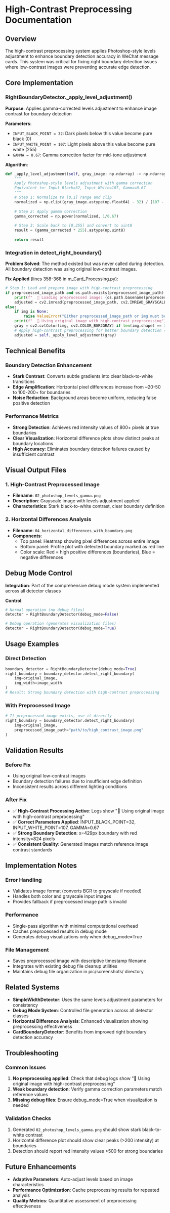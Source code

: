 # High-Contrast Preprocessing Documentation

## Overview

The high-contrast preprocessing system applies Photoshop-style levels adjustment to enhance boundary detection accuracy in WeChat message cards. This system was critical for fixing right boundary detection issues where low-contrast images were preventing accurate edge detection.

## Core Implementation

### RightBoundaryDetector._apply_level_adjustment()

**Purpose**: Applies gamma-corrected levels adjustment to enhance image contrast for boundary detection

**Parameters**:
- `INPUT_BLACK_POINT = 32`: Dark pixels below this value become pure black (0)
- `INPUT_WHITE_POINT = 107`: Light pixels above this value become pure white (255)  
- `GAMMA = 0.67`: Gamma correction factor for mid-tone adjustment

**Algorithm**:
```python
def _apply_level_adjustment(self, gray_image: np.ndarray) -> np.ndarray:
    """
    Apply Photoshop-style levels adjustment with gamma correction
    Equivalent to: Input Black=32, Input White=107, Gamma=0.67
    """
    # Step 1: Normalize to [0,1] range and clip
    normalized = np.clip((gray_image.astype(np.float64) - 32) / (107 - 32), 0, 1)
    
    # Step 2: Apply gamma correction
    gamma_corrected = np.power(normalized, 1/0.67)
    
    # Step 3: Scale back to [0,255] and convert to uint8
    result = (gamma_corrected * 255).astype(np.uint8)
    
    return result
```

### Integration in detect_right_boundary()

**Problem Solved**: The method existed but was never called during detection. All boundary detection was using original low-contrast images.

**Fix Applied** (lines 358-368 in m_Card_Processing.py):
```python
# Step 1: Load and prepare image with high-contrast preprocessing
if preprocessed_image_path and os.path.exists(preprocessed_image_path):
    print(f"  📸 Loading preprocessed image: {os.path.basename(preprocessed_image_path)}")
    adjusted = cv2.imread(preprocessed_image_path, cv2.IMREAD_GRAYSCALE)
else:
    if img is None:
        raise ValueError("Either preprocessed_image_path or img must be provided")
    print(f"  🎨 Using original image with high-contrast preprocessing")
    gray = cv2.cvtColor(img, cv2.COLOR_BGR2GRAY) if len(img.shape) == 3 else img.copy()
    # Apply high-contrast preprocessing for better boundary detection (like reference image)
    adjusted = self._apply_level_adjustment(gray)
```

## Technical Benefits

### Boundary Detection Enhancement
- **Stark Contrast**: Converts subtle gradients into clear black-to-white transitions
- **Edge Amplification**: Horizontal pixel differences increase from ~20-50 to 100-200+ for boundaries
- **Noise Reduction**: Background areas become uniform, reducing false positive detection

### Performance Metrics
- **Strong Detection**: Achieves red intensity values of 800+ pixels at true boundaries
- **Clear Visualization**: Horizontal difference plots show distinct peaks at boundary locations
- **High Accuracy**: Eliminates boundary detection failures caused by insufficient contrast

## Visual Output Files

### 1. High-Contrast Preprocessed Image
- **Filename**: `02_photoshop_levels_gamma.png`
- **Description**: Grayscale image with levels adjustment applied
- **Characteristics**: Stark black-to-white contrast, clear boundary definition

### 2. Horizontal Differences Analysis
- **Filename**: `04_horizontal_differences_with_boundary.png`
- **Components**:
  - Top panel: Heatmap showing pixel differences across entire image
  - Bottom panel: Profile plot with detected boundary marked as red line
  - Color scale: Red = high positive differences (boundaries), Blue = negative differences

## Debug Mode Control

**Integration**: Part of the comprehensive debug mode system implemented across all detector classes

**Control**: 
```python
# Normal operation (no debug files)
detector = RightBoundaryDetector(debug_mode=False)

# Debug operation (generates visualization files)
detector = RightBoundaryDetector(debug_mode=True)
```

## Usage Examples

### Direct Detection
```python
boundary_detector = RightBoundaryDetector(debug_mode=True)
right_boundary = boundary_detector.detect_right_boundary(
    img=original_image,
    img_width=image_width
)
# Result: Strong boundary detection with high-contrast preprocessing
```

### With Preprocessed Image
```python
# If preprocessed image exists, use it directly
right_boundary = boundary_detector.detect_right_boundary(
    img=original_image,
    preprocessed_image_path="path/to/high_contrast_image.png"
)
```

## Validation Results

### Before Fix
- Using original low-contrast images
- Boundary detection failures due to insufficient edge definition
- Inconsistent results across different lighting conditions

### After Fix
- ✅ **High-Contrast Processing Active**: Logs show "🎨 Using original image with high-contrast preprocessing"
- ✅ **Correct Parameters Applied**: INPUT_BLACK_POINT=32, INPUT_WHITE_POINT=107, GAMMA=0.67
- ✅ **Strong Boundary Detection**: x=429px boundary with red intensity=824 pixels
- ✅ **Consistent Quality**: Generated images match reference image contrast standards

## Implementation Notes

### Error Handling
- Validates image format (converts BGR to grayscale if needed)
- Handles both color and grayscale input images
- Provides fallback if preprocessed image path is invalid

### Performance
- Single-pass algorithm with minimal computational overhead
- Caches preprocessed results in debug mode
- Generates debug visualizations only when debug_mode=True

### File Management
- Saves preprocessed image with descriptive timestamp filename
- Integrates with existing debug file cleanup utilities
- Maintains debug file organization in pic/screenshots/ directory

## Related Systems

- **SimpleWidthDetector**: Uses the same levels adjustment parameters for consistency
- **Debug Mode System**: Controlled file generation across all detector classes
- **Horizontal Difference Analysis**: Enhanced visualization showing preprocessing effectiveness
- **CardBoundaryDetector**: Benefits from improved right boundary detection accuracy

## Troubleshooting

### Common Issues
1. **No preprocessing applied**: Check that debug logs show "🎨 Using original image with high-contrast preprocessing"
2. **Weak boundary detection**: Verify gamma correction parameters match reference values
3. **Missing debug files**: Ensure debug_mode=True when visualization is needed

### Validation Checks
1. Generated `02_photoshop_levels_gamma.png` should show stark black-to-white contrast
2. Horizontal difference plot should show clear peaks (>200 intensity) at boundaries  
3. Detection should report red intensity values >500 for strong boundaries

## Future Enhancements

- **Adaptive Parameters**: Auto-adjust levels based on image characteristics
- **Performance Optimization**: Cache preprocessing results for repeated analysis
- **Quality Metrics**: Quantitative assessment of preprocessing effectiveness